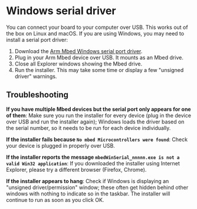 # Windows serial driver

You can connect your board to your computer over USB. This works out of the box on Linux and macOS. If you are using Windows, you may need to install a serial port driver:

1. Download the [Arm Mbed Windows serial port driver](http://os.mbed.com/media/downloads/drivers/mbedWinSerial_16466.exe).
1. Plug in your Arm Mbed device over USB. It mounts as an Mbed drive.
1. Close all Explorer windows showing the Mbed drive.
1. Run the installer. This may take some time or display a few "unsigned driver" warnings.

## Troubleshooting

**If you have multiple Mbed devices but the serial port only appears for one of them**: Make sure you run the installer for every device (plug in the device over USB and run the installer again); Windows loads the driver based on the serial number, so it needs to be run for each device individually.

**If the installer fails because `No mbed Microcontrollers were found`**: Check your device is plugged in properly over USB.

**If the installer reports the message `mbedWinSerial_nnnnn.exe is not a valid Win32 application`**: If you downloaded the installer using Internet Explorer, please try a different browser (Firefox, Chrome).

**If the installer appears to hang**: Check if Windows is displaying an "unsigned driver/permission" window; these often get hidden behind other windows with nothing to indicate so in the taskbar. The installer will continue to run as soon as you click OK.
